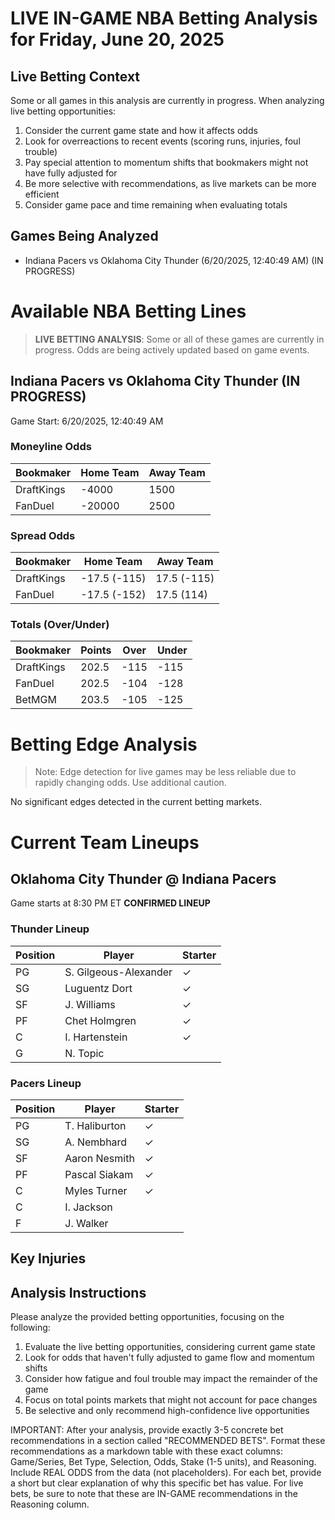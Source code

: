 # LIVE IN-GAME NBA Betting Analysis for Friday, June 20, 2025

## Live Betting Context

Some or all games in this analysis are currently in progress. When analyzing live betting opportunities:

1. Consider the current game state and how it affects odds
2. Look for overreactions to recent events (scoring runs, injuries, foul trouble)
3. Pay special attention to momentum shifts that bookmakers might not have fully adjusted for
4. Be more selective with recommendations, as live markets can be more efficient
5. Consider game pace and time remaining when evaluating totals

## Games Being Analyzed

- Indiana Pacers vs Oklahoma City Thunder (6/20/2025, 12:40:49 AM) (IN PROGRESS)

# Available NBA Betting Lines

> **LIVE BETTING ANALYSIS**: Some or all of these games are currently in progress. Odds are being actively updated based on game events.

## Indiana Pacers vs Oklahoma City Thunder (IN PROGRESS)
Game Start: 6/20/2025, 12:40:49 AM

### Moneyline Odds
| Bookmaker | Home Team | Away Team |
|-----------|-----------|----------|
| DraftKings | -4000 | 1500 |
| FanDuel | -20000 | 2500 |

### Spread Odds
| Bookmaker | Home Team | Away Team |
|-----------|-----------|----------|
| DraftKings | -17.5 (-115) | 17.5 (-115) |
| FanDuel | -17.5 (-152) | 17.5 (114) |

### Totals (Over/Under)
| Bookmaker | Points | Over | Under |
|-----------|--------|------|-------|
| DraftKings | 202.5 | -115 | -115 |
| FanDuel | 202.5 | -104 | -128 |
| BetMGM | 203.5 | -105 | -125 |


# Betting Edge Analysis

> Note: Edge detection for live games may be less reliable due to rapidly changing odds. Use additional caution.

No significant edges detected in the current betting markets.

# Current Team Lineups

## Oklahoma City Thunder @ Indiana Pacers
Game starts at 8:30 PM ET
**CONFIRMED LINEUP**

### Thunder Lineup
| Position | Player | Starter |
|----------|--------|--------|
| PG | S. Gilgeous-Alexander | ✓ |
| SG | Luguentz Dort | ✓ |
| SF | J. Williams | ✓ |
| PF | Chet Holmgren | ✓ |
| C | I. Hartenstein | ✓ |
| G | N. Topic |  |

### Pacers Lineup
| Position | Player | Starter |
|----------|--------|--------|
| PG | T. Haliburton | ✓ |
| SG | A. Nembhard | ✓ |
| SF | Aaron Nesmith | ✓ |
| PF | Pascal Siakam | ✓ |
| C | Myles Turner | ✓ |
| C | I. Jackson |  |
| F | J. Walker |  |



## Key Injuries


## Analysis Instructions

Please analyze the provided betting opportunities, focusing on the following:

1. Evaluate the live betting opportunities, considering current game state
2. Look for odds that haven't fully adjusted to game flow and momentum shifts
3. Consider how fatigue and foul trouble may impact the remainder of the game
4. Focus on total points markets that might not account for pace changes
5. Be selective and only recommend high-confidence live opportunities

IMPORTANT: After your analysis, provide exactly 3-5 concrete bet recommendations in a section called "RECOMMENDED BETS". Format these recommendations as a markdown table with these exact columns: Game/Series, Bet Type, Selection, Odds, Stake (1-5 units), and Reasoning. Include REAL ODDS from the data (not placeholders). For each bet, provide a short but clear explanation of why this specific bet has value. For live bets, be sure to note that these are IN-GAME recommendations in the Reasoning column.